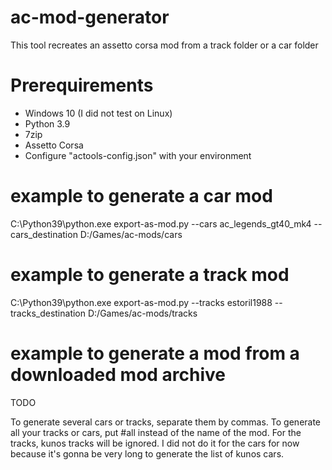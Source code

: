 # ac-mod-generator
This tool recreates an assetto corsa mod from a track folder or a car folder

# Prerequirements
* Windows 10 (I did not test on Linux)
* Python 3.9
* 7zip
* Assetto Corsa
* Configure "actools-config.json" with your environment

# example to generate a car mod
C:\Python39\python.exe export-as-mod.py --cars ac_legends_gt40_mk4 --cars_destination D:/Games/ac-mods/cars

# example to generate a track mod
C:\Python39\python.exe export-as-mod.py --tracks estoril1988 --tracks_destination D:/Games/ac-mods/tracks

# example to generate a mod from a downloaded mod archive
TODO

To generate several cars or tracks, separate them by commas. To generate all your tracks or cars, put #all instead of the name of the mod. For the tracks, kunos tracks will be ignored. I did not do it for the cars for now because it's gonna be very long to generate the list of kunos cars.
